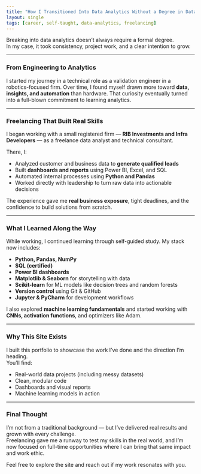 ```yaml
---
title: "How I Transitioned Into Data Analytics Without a Degree in Data Science"
layout: single
tags: [career, self-taught, data-analytics, freelancing]
---
```


Breaking into data analytics doesn’t always require a formal degree.  
In my case, it took consistency, project work, and a clear intention to grow.

---

### From Engineering to Analytics

I started my journey in a technical role as a validation engineer in a robotics-focused firm. Over time, I found myself drawn more toward **data, insights, and automation** than hardware. That curiosity eventually turned into a full-blown commitment to learning analytics.

---

### Freelancing That Built Real Skills

I began working with a small registered firm — **RIB Investments and Infra Developers** — as a freelance data analyst and technical consultant.

There, I:

- Analyzed customer and business data to **generate qualified leads**
- Built **dashboards and reports** using Power BI, Excel, and SQL
- Automated internal processes using **Python and Pandas**
- Worked directly with leadership to turn raw data into actionable decisions

The experience gave me **real business exposure**, tight deadlines, and the confidence to build solutions from scratch.

---

### What I Learned Along the Way

While working, I continued learning through self-guided study. My stack now includes:

- **Python, Pandas, NumPy**
- **SQL (certified)**
- **Power BI dashboards**
- **Matplotlib & Seaborn** for storytelling with data
- **Scikit-learn** for ML models like decision trees and random forests
- **Version control** using Git & GitHub
- **Jupyter & PyCharm** for development workflows

I also explored **machine learning fundamentals** and started working with **CNNs, activation functions**, and optimizers like Adam.

---

### Why This Site Exists

I built this portfolio to showcase the work I’ve done and the direction I’m heading.  
You’ll find:
- Real-world data projects (including messy datasets)
- Clean, modular code
- Dashboards and visual reports
- Machine learning models in action

---

### Final Thought

I’m not from a traditional background — but I’ve delivered real results and grown with every challenge.  
Freelancing gave me a runway to test my skills in the real world, and I’m now focused on full-time opportunities where I can bring that same impact and work ethic.

Feel free to explore the site and reach out if my work resonates with you.